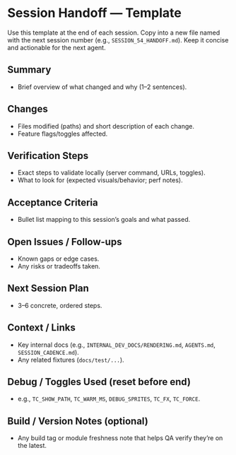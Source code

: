 # Session Handoff — Template

Use this template at the end of each session. Copy into a new file named with the next session number (e.g., `SESSION_54_HANDOFF.md`). Keep it concise and actionable for the next agent.

## Summary
- Brief overview of what changed and why (1–2 sentences).

## Changes
- Files modified (paths) and short description of each change.
- Feature flags/toggles affected.

## Verification Steps
- Exact steps to validate locally (server command, URLs, toggles).
- What to look for (expected visuals/behavior; perf notes).

## Acceptance Criteria
- Bullet list mapping to this session’s goals and what passed.

## Open Issues / Follow-ups
- Known gaps or edge cases.
- Any risks or tradeoffs taken.

## Next Session Plan
- 3–6 concrete, ordered steps.

## Context / Links
- Key internal docs (e.g., `INTERNAL_DEV_DOCS/RENDERING.md`, `AGENTS.md`, `SESSION_CADENCE.md`).
- Any related fixtures (`docs/test/...`).

## Debug / Toggles Used (reset before end)
- e.g., `TC_SHOW_PATH`, `TC_WARM_MS`, `DEBUG_SPRITES`, `TC_FX`, `TC_FORCE`.

## Build / Version Notes (optional)
- Any build tag or module freshness note that helps QA verify they’re on the latest.

